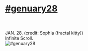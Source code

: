 # [#genuary28](https://genuary.art/prompts#jan28)</br></br>
JAN. 28. (credit: Sophia (fractal kitty))</br>
Infinite Scroll.</br>
![#genuary28](https://github.com/user-attachments/assets/18b84aec-83b7-4eea-88c4-0f43bf8020c6)



